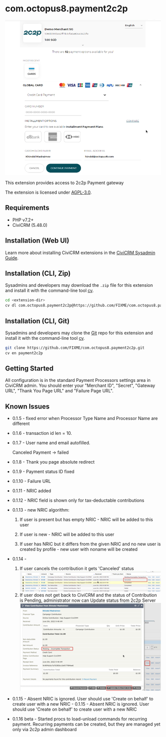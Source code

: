 # com.octopus8.payment2c2p

![Screenshot](/images/screenshot.png)

This extension provides access to 2c2p Payment gateway

The extension is licensed under [AGPL-3.0](LICENSE.txt).

## Requirements

* PHP v7.2+
* CiviCRM (5.48.0)

## Installation (Web UI)

Learn more about installing CiviCRM extensions in the [CiviCRM Sysadmin Guide](https://docs.civicrm.org/sysadmin/en/latest/customize/extensions/).

## Installation (CLI, Zip)

Sysadmins and developers may download the `.zip` file for this extension and
install it with the command-line tool [cv](https://github.com/civicrm/cv).

```bash
cd <extension-dir>
cv dl com.octopus8.payment2c2p@https://github.com/FIXME/com.octopus8.payment2c2p/archive/master.zip
```

## Installation (CLI, Git)

Sysadmins and developers may clone the [Git](https://en.wikipedia.org/wiki/Git) repo for this extension and
install it with the command-line tool [cv](https://github.com/civicrm/cv).

```bash
git clone https://github.com/FIXME/com.octopus8.payment2c2p.git
cv en payment2c2p
```

## Getting Started

All configuration is in the standard Payment Processors settings area in CiviCRM admin.
You should enter your "Merchant ID", "Secret", "Gateway URL", "Thank You Page URL" and "Failure Page URL".


## Known Issues

- 0.1.5 - fixed error when Processor Type Name and Processor Name are different

- 0.1.6 - transaction id len = 10. 

- 0.1.7 - User name and email autofilled.

    Canceled Payment -> failed

- 0.1.8 - Thank you page absolute redirect

- 0.1.9 - Payment status ID fixed

- 0.1.10 - Failure URL

- 0.1.11 - NRIC added

- 0.1.12 - NRIC field is shown only for tax-deductable contributions

- 0.1.13 - new NRIC algorithm:
    1) If user is present but has empty NRIC - NRIC will be added to this user
    
    2) If user is new - NRIC will be added to this user
    
    3) If user has NRIC but it differs 
    from the given NRIC and no new user 
    is created by profile - new user with noname will be created

- 0.1.14 - 
    1) If user cancels the contribution it gets 'Canceled' status
        ![Screenshot](/images/screenshot-0.1.14-1.png)
    2) If user does not get back to CiviCRM and the status of Contribution is Pending,
    administrator now can Update status from 2c2p Server
        ![Screenshot](/images/screenshot-0.1.14-2.png)
    
- 0.1.15 - Absent NRIC is ignored. User should use 'Create on behalf' to create user with a new NRIC    - 0.1.15 - Absent NRIC is ignored. User should use 'Create on behalf' to create user with a new NRIC    

- 0.1.16 beta - Started procs to load-unload commands for recurring payment.
    Recurring payments can be created, but they are managed yet only via 2c2p admin dashboard

